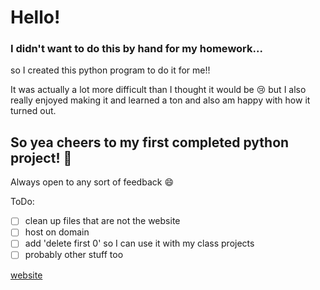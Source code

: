 # Hello!

### I didn't want to do this by hand for my homework...

so I created this python program to do it for me!!

It was actually a lot more difficult than I thought it would be :cry: but I also really enjoyed making it and learned a ton and also am happy with how it turned out.

## So yea cheers to my first completed python project! :tada:

Always open to any sort of feedback :smile:

ToDo: 
- [ ] clean up files that are not the website
- [ ] host on domain
- [ ] add 'delete first 0' so I can use it with my class projects
- [ ] probably other stuff too

[website](https://victoriaslocum.com/)
